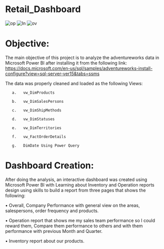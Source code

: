 # Retail_Dashboard

![op](https://github.com/shimaadaowd/Retail_Dashboard/assets/81235048/55656ee8-36a8-4df9-99a9-064882b77992)
![In](https://github.com/shimaadaowd/Retail_Dashboard/assets/81235048/71f7ac64-eec4-4e48-85ab-b2121aee7cf7)
![ov](https://github.com/shimaadaowd/Retail_Dashboard/assets/81235048/0c59bc7f-e69a-4b6a-a84a-1ecc46a8346e)



# Objective:
The main objective of this project is to analyze the adventureworks data in Microsoft Power BI after installing it from the following link:<br>
https://docs.microsoft.com/en-us/sql/samples/adventureworks-install-configure?view=sql-server-ver15&tabs=ssms


The data was properly cleaned and loaded as the following Views:

       a.	vw_DimProducts
       
       b.	vw_DimSalesPersons
       
       c.	vw_DimShipMethods
       
       d.	vw_DimStatuses
       
       e.	vw_DimTerritories
       
       f.	vw_FactOrderDetails
       
       g.	DimDate Using Power Query


         
# Dashboard Creation:
After doing the analysis, an interactive dashboard was created using Microsoft Power BI with Learning about Inventory and Operation reports design using skills to build a report from three pages that shows the following:

•	Overall, Company Performance with general view on the areas, salespersons, order frequency and products.

•	Operation report that shows me my sales team performance so I could reward them, Compare them performance to others and with them performance with previous Month and Quarter.

•	Inventory report about our products.
